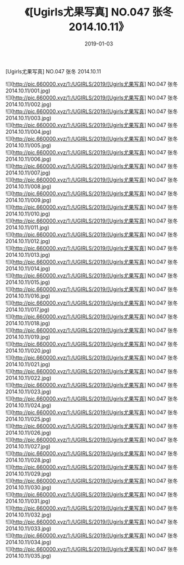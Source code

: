 ﻿---
layout: post
title:  《[Ugirls尤果写真] NO.047 张冬 2014.10.11》
date:   2019-01-03
img: http://pic.660000.xyz/1:/UGIRLS/2019/[Ugirls尤果写真] NO.047 张冬 2014.10.11/000.jpg
categories: [美女, 清纯, 唯美]
---

[Ugirls尤果写真] NO.047 张冬 2014.10.11

 ![](http://pic.660000.xyz/1:/UGIRLS/2019/[Ugirls尤果写真] NO.047 张冬 2014.10.11/001.jpg) <br>![](http://pic.660000.xyz/1:/UGIRLS/2019/[Ugirls尤果写真] NO.047 张冬 2014.10.11/002.jpg) <br>![](http://pic.660000.xyz/1:/UGIRLS/2019/[Ugirls尤果写真] NO.047 张冬 2014.10.11/003.jpg) <br>![](http://pic.660000.xyz/1:/UGIRLS/2019/[Ugirls尤果写真] NO.047 张冬 2014.10.11/004.jpg) <br>![](http://pic.660000.xyz/1:/UGIRLS/2019/[Ugirls尤果写真] NO.047 张冬 2014.10.11/005.jpg) <br>![](http://pic.660000.xyz/1:/UGIRLS/2019/[Ugirls尤果写真] NO.047 张冬 2014.10.11/006.jpg) <br>![](http://pic.660000.xyz/1:/UGIRLS/2019/[Ugirls尤果写真] NO.047 张冬 2014.10.11/007.jpg) <br>![](http://pic.660000.xyz/1:/UGIRLS/2019/[Ugirls尤果写真] NO.047 张冬 2014.10.11/008.jpg) <br>![](http://pic.660000.xyz/1:/UGIRLS/2019/[Ugirls尤果写真] NO.047 张冬 2014.10.11/009.jpg) <br>![](http://pic.660000.xyz/1:/UGIRLS/2019/[Ugirls尤果写真] NO.047 张冬 2014.10.11/010.jpg) <br>![](http://pic.660000.xyz/1:/UGIRLS/2019/[Ugirls尤果写真] NO.047 张冬 2014.10.11/011.jpg) <br>![](http://pic.660000.xyz/1:/UGIRLS/2019/[Ugirls尤果写真] NO.047 张冬 2014.10.11/012.jpg) <br>![](http://pic.660000.xyz/1:/UGIRLS/2019/[Ugirls尤果写真] NO.047 张冬 2014.10.11/013.jpg) <br>![](http://pic.660000.xyz/1:/UGIRLS/2019/[Ugirls尤果写真] NO.047 张冬 2014.10.11/014.jpg) <br>![](http://pic.660000.xyz/1:/UGIRLS/2019/[Ugirls尤果写真] NO.047 张冬 2014.10.11/015.jpg) <br>![](http://pic.660000.xyz/1:/UGIRLS/2019/[Ugirls尤果写真] NO.047 张冬 2014.10.11/016.jpg) <br>![](http://pic.660000.xyz/1:/UGIRLS/2019/[Ugirls尤果写真] NO.047 张冬 2014.10.11/017.jpg) <br>![](http://pic.660000.xyz/1:/UGIRLS/2019/[Ugirls尤果写真] NO.047 张冬 2014.10.11/018.jpg) <br>![](http://pic.660000.xyz/1:/UGIRLS/2019/[Ugirls尤果写真] NO.047 张冬 2014.10.11/019.jpg) <br>![](http://pic.660000.xyz/1:/UGIRLS/2019/[Ugirls尤果写真] NO.047 张冬 2014.10.11/020.jpg) <br>![](http://pic.660000.xyz/1:/UGIRLS/2019/[Ugirls尤果写真] NO.047 张冬 2014.10.11/021.jpg) <br>![](http://pic.660000.xyz/1:/UGIRLS/2019/[Ugirls尤果写真] NO.047 张冬 2014.10.11/022.jpg) <br>![](http://pic.660000.xyz/1:/UGIRLS/2019/[Ugirls尤果写真] NO.047 张冬 2014.10.11/023.jpg) <br>![](http://pic.660000.xyz/1:/UGIRLS/2019/[Ugirls尤果写真] NO.047 张冬 2014.10.11/024.jpg) <br>![](http://pic.660000.xyz/1:/UGIRLS/2019/[Ugirls尤果写真] NO.047 张冬 2014.10.11/025.jpg) <br>![](http://pic.660000.xyz/1:/UGIRLS/2019/[Ugirls尤果写真] NO.047 张冬 2014.10.11/026.jpg) <br>![](http://pic.660000.xyz/1:/UGIRLS/2019/[Ugirls尤果写真] NO.047 张冬 2014.10.11/027.jpg) <br>![](http://pic.660000.xyz/1:/UGIRLS/2019/[Ugirls尤果写真] NO.047 张冬 2014.10.11/028.jpg) <br>![](http://pic.660000.xyz/1:/UGIRLS/2019/[Ugirls尤果写真] NO.047 张冬 2014.10.11/029.jpg) <br>![](http://pic.660000.xyz/1:/UGIRLS/2019/[Ugirls尤果写真] NO.047 张冬 2014.10.11/030.jpg) <br>![](http://pic.660000.xyz/1:/UGIRLS/2019/[Ugirls尤果写真] NO.047 张冬 2014.10.11/031.jpg) <br>![](http://pic.660000.xyz/1:/UGIRLS/2019/[Ugirls尤果写真] NO.047 张冬 2014.10.11/032.jpg) <br>![](http://pic.660000.xyz/1:/UGIRLS/2019/[Ugirls尤果写真] NO.047 张冬 2014.10.11/033.jpg) <br>![](http://pic.660000.xyz/1:/UGIRLS/2019/[Ugirls尤果写真] NO.047 张冬 2014.10.11/034.jpg) <br>![](http://pic.660000.xyz/1:/UGIRLS/2019/[Ugirls尤果写真] NO.047 张冬 2014.10.11/035.jpg) <br>